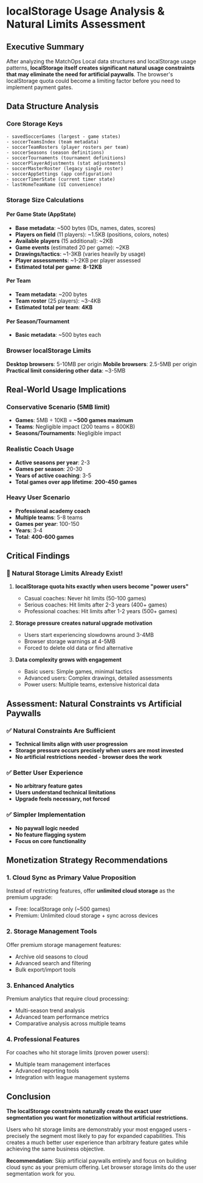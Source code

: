 # localStorage Usage Analysis & Natural Limits Assessment

## Executive Summary

After analyzing the MatchOps Local data structures and localStorage usage patterns, **localStorage itself creates significant natural usage constraints that may eliminate the need for artificial paywalls**. The browser's localStorage quota could become a limiting factor before you need to implement payment gates.

## Data Structure Analysis

### Core Storage Keys
```
- savedSoccerGames (largest - game states)
- soccerTeamsIndex (team metadata)  
- soccerTeamRosters (player rosters per team)
- soccerSeasons (season definitions)
- soccerTournaments (tournament definitions)
- soccerPlayerAdjustments (stat adjustments)
- soccerMasterRoster (legacy single roster)
- soccerAppSettings (app configuration)
- soccerTimerState (current timer state)
- lastHomeTeamName (UI convenience)
```

### Storage Size Calculations

#### Per Game State (AppState)
- **Base metadata**: ~500 bytes (IDs, names, dates, scores)
- **Players on field** (11 players): ~1.5KB (positions, colors, notes)
- **Available players** (15 additional): ~2KB  
- **Game events** (estimated 20 per game): ~2KB
- **Drawings/tactics**: ~1-3KB (varies heavily by usage)
- **Player assessments**: ~1-2KB per player assessed
- **Estimated total per game**: **8-12KB**

#### Per Team
- **Team metadata**: ~200 bytes
- **Team roster** (25 players): ~3-4KB
- **Estimated total per team**: **4KB**

#### Per Season/Tournament
- **Basic metadata**: ~500 bytes each

### Browser localStorage Limits

**Desktop browsers**: 5-10MB per origin
**Mobile browsers**: 2.5-5MB per origin  
**Practical limit considering other data**: ~3-5MB

## Real-World Usage Implications

### Conservative Scenario (5MB limit)
- **Games**: 5MB ÷ 10KB = **~500 games maximum**
- **Teams**: Negligible impact (200 teams = 800KB)
- **Seasons/Tournaments**: Negligible impact

### Realistic Coach Usage
- **Active seasons per year**: 2-3
- **Games per season**: 20-30 
- **Years of active coaching**: 3-5
- **Total games over app lifetime**: **200-450 games**

### Heavy User Scenario
- **Professional academy coach**
- **Multiple teams**: 5-8 teams
- **Games per year**: 100-150
- **Years**: 3-4
- **Total**: **400-600 games**

## Critical Findings

### 🔴 Natural Storage Limits Already Exist!

1. **localStorage quota hits exactly when users become "power users"**
   - Casual coaches: Never hit limits (50-100 games)
   - Serious coaches: Hit limits after 2-3 years (400+ games)
   - Professional coaches: Hit limits after 1-2 years (500+ games)

2. **Storage pressure creates natural upgrade motivation**
   - Users start experiencing slowdowns around 3-4MB
   - Browser storage warnings at 4-5MB
   - Forced to delete old data or find alternative

3. **Data complexity grows with engagement**
   - Basic users: Simple games, minimal tactics
   - Advanced users: Complex drawings, detailed assessments
   - Power users: Multiple teams, extensive historical data

## Assessment: Natural Constraints vs Artificial Paywalls

### ✅ Natural Constraints Are Sufficient
- **Technical limits align with user progression**
- **Storage pressure occurs precisely when users are most invested**
- **No artificial restrictions needed - browser does the work**

### ✅ Better User Experience  
- **No arbitrary feature gates**
- **Users understand technical limitations**
- **Upgrade feels necessary, not forced**

### ✅ Simpler Implementation
- **No paywall logic needed**
- **No feature flagging system**
- **Focus on core functionality**

## Monetization Strategy Recommendations

### 1. **Cloud Sync as Primary Value Proposition**
Instead of restricting features, offer **unlimited cloud storage** as the premium upgrade:
- Free: localStorage only (~500 games)
- Premium: Unlimited cloud storage + sync across devices

### 2. **Storage Management Tools**
Offer premium storage management features:
- Archive old seasons to cloud
- Advanced search and filtering
- Bulk export/import tools

### 3. **Enhanced Analytics**
Premium analytics that require cloud processing:
- Multi-season trend analysis
- Advanced team performance metrics
- Comparative analysis across multiple teams

### 4. **Professional Features**
For coaches who hit storage limits (proven power users):
- Multiple team management interfaces
- Advanced reporting tools
- Integration with league management systems

## Conclusion

**The localStorage constraints naturally create the exact user segmentation you want for monetization without artificial restrictions.** 

Users who hit storage limits are demonstrably your most engaged users - precisely the segment most likely to pay for expanded capabilities. This creates a much better user experience than arbitrary feature gates while achieving the same business objective.

**Recommendation**: Skip artificial paywalls entirely and focus on building cloud sync as your premium offering. Let browser storage limits do the user segmentation work for you.